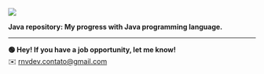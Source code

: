 <img src="https://user-images.githubusercontent.com/45907874/92129140-84cdfe00-edd9-11ea-9bce-fca3a8a71768.jpg">

**Java repository: My progress with Java programming language.**

---
**🟢 Hey! If you have a job opportunity, let me know!**<br>
✉️ rnvdev.contato@gmail.com
